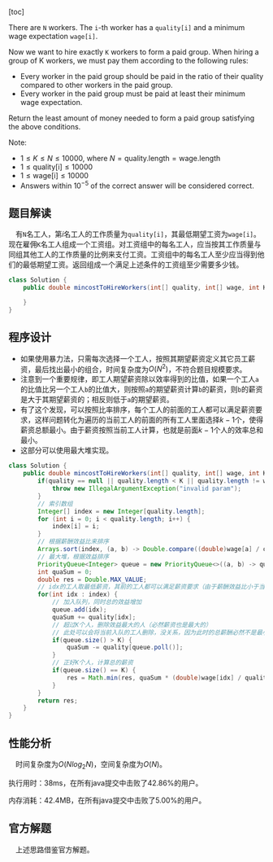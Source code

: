 [toc]

There are `N` workers.  The `i`-th worker has a `quality[i]` and a minimum wage expectation `wage[i]`.

Now we want to hire exactly `K` workers to form a paid group.  When hiring a group of K workers, we must pay them according to the following rules:

* Every worker in the paid group should be paid in the ratio of their quality compared to other workers in the paid group.
* Every worker in the paid group must be paid at least their minimum wage expectation.

Return the least amount of money needed to form a paid group satisfying the above conditions.



Note:

* $1 \le K \le N \le 10000$, where $N = \text{quality.length} = \text{wage.length}$
* $1 \le \text{quality[i]} \le 10000$
* $1 \le \text{wage[i]} \le 10000$
* Answers within $10^{-5}$ of the correct answer will be considered correct.



## 题目解读

&emsp;有`N`名工人，第$i$名工人的工作质量为`quality[i]`，其最低期望工资为`wage[i]`。现在雇佣`K`名工人组成一个工资组。对工资组中的每名工人，应当按其工作质量与同组其他工人的工作质量的比例来支付工资。工资组中的每名工人至少应当得到他们的最低期望工资。返回组成一个满足上述条件的工资组至少需要多少钱。

```java
class Solution {
    public double mincostToHireWorkers(int[] quality, int[] wage, int K) {

    }
}
```

## 程序设计

* 如果使用暴力法，只需每次选择一个工人，按照其期望薪资定义其它员工薪资，最后找出最小的组合，时间复杂度为$O(N^2)$，不符合题目规模要求。
* 注意到一个重要规律，即工人期望薪资除以效率得到的比值，如果一个工人`a`的比值比另一个工人`b`的比值大，则按照`a`的期望薪资计算`b`的薪资，则`b`的薪资是大于其期望薪资的；相反则低于`a`的期望薪资。
* 有了这个发现，可以按照比率排序，每个工人的前面的工人都可以满足薪资要求，这样问题转化为遍历的当前工人的前面的所有工人里面选择$k - 1$个，使得薪资总额最小。由于薪资按照当前工人计算，也就是前面$k - 1$个人的效率总和最小。
* 这部分可以使用最大堆实现。

```java
class Solution {
    public double mincostToHireWorkers(int[] quality, int[] wage, int K) {
        if(quality == null || quality.length < K || quality.length != wage.length) {
            throw new IllegalArgumentException("invalid param");
        }
        // 索引数组
        Integer[] index = new Integer[quality.length];
        for (int i = 0; i < quality.length; i++) {
            index[i] = i;
        }
        // 根据薪酬效益比来排序
        Arrays.sort(index, (a, b) -> Double.compare((double)wage[a] / quality[a], (double) wage[b] / quality[b]));
        // 最大堆，根据效益排序
        PriorityQueue<Integer> queue = new PriorityQueue<>((a, b) -> quality[b] - quality[a]);
        int quaSum = 0;
        double res = Double.MAX_VALUE;
        // idx的工人取最低薪资，其前的工人都可以满足薪资要求（由于薪酬效益比小于当前工人，薪资必然比最低薪资大）
        for(int idx : index) {
            // 加入队列，同时总的效益增加
            queue.add(idx);
            quaSum += quality[idx];
            // 超过K个人，删除效益最大的人（必然薪资也是最大的）
            // 此处可以会将当前入队的工人删除，没关系，因为此时的总薪酬必然不是最小（K个人，每个人薪资都超过最低薪资），不会更新到最终结果
            if(queue.size() > K) {
                quaSum -= quality[queue.poll()];
            }
            // 正好K个人，计算总的薪资
            if(queue.size() == K) {
                res = Math.min(res, quaSum * (double)wage[idx] / quality[idx]);
            }
        }
        return res;
    }
}
```

## 性能分析

&emsp;时间复杂度为$O(Nlog_2N)$，空间复杂度为$O(N)$。

执行用时：38ms，在所有java提交中击败了42.86%的用户。

内存消耗：42.4MB，在所有java提交中击败了5.00%的用户。

## 官方解题

&emsp;上述思路借鉴官方解题。